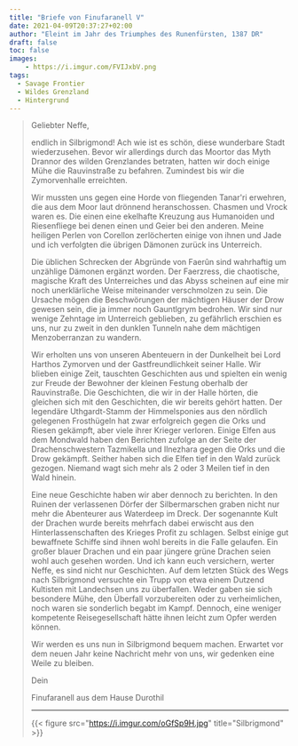```yaml
---
title: "Briefe von Finufaranell V"
date: 2021-04-09T20:37:27+02:00
author: "Eleint im Jahr des Triumphes des Runenfürsten, 1387 DR"
draft: false
toc: false
images:
    - https://i.imgur.com/FVIJxbV.png
tags: 
  - Savage Frontier
  - Wildes Grenzland
  - Hintergrund
---
```


>Geliebter Neffe,
>
>endlich in Silbrigmond! Ach wie ist es schön, diese wunderbare Stadt wiederzusehen. Bevor wir allerdings durch das Moortor das Myth Drannor des wilden Grenzlandes betraten, hatten wir doch einige Mühe die Rauvinstraße zu befahren. Zumindest bis wir die Zymorvenhalle erreichten.
>
>Wir mussten uns gegen eine Horde von fliegenden Tanar'ri erwehren, die aus dem Moor laut drönnend heranschossen. Chasmen und Vrock waren es. Die einen eine ekelhafte Kreuzung aus Humanoiden und Riesenfliege bei denen einen und Geier bei den anderen. Meine heiligen Perlen von Corellon zerlöcherten einige von ihnen und Jade und ich verfolgten die übrigen Dämonen zurück ins Unterreich.
>
>Die üblichen Schrecken der Abgründe von Faerûn sind wahrhaftig um unzählige Dämonen ergänzt worden. Der Faerzress, die chaotische, magische Kraft des Unterreiches und das Abyss scheinen auf eine mir noch unerklärliche Weise miteinander verschmolzen zu sein. Die Ursache mögen die Beschwörungen der mächtigen Häuser der Drow gewesen sein, die ja immer noch Gauntlgrym bedrohen. Wir sind nur wenige Zehntage im Unterreich geblieben, zu gefährlich erschien es uns, nur zu zweit in den dunklen Tunneln nahe dem mächtigen Menzoberranzan zu wandern.
>
>Wir erholten uns von unseren Abenteuern in der Dunkelheit bei Lord Harthos Zymorven und der Gastfreundlichkeit seiner Halle. Wir blieben einige Zeit, tauschten Geschichten aus und spielten ein wenig zur Freude der Bewohner der kleinen Festung oberhalb der Rauvinstraße. Die Geschichten, die wir in der Halle hörten, die gleichen sich mit den Geschichten, die wir bereits gehört hatten. Der legendäre Uthgardt-Stamm der Himmelsponies aus den nördlich gelegenen Frosthügeln hat zwar erfolgreich gegen die Orks und Riesen gekämpft, aber viele ihrer Krieger verloren. Einige Elfen aus dem Mondwald haben den Berichten zufolge an der Seite der Drachenschwestern Tazmikella und Ilnezhara gegen die Orks und die Drow gekämpft. Seither haben sich die Elfen tief in den Wald zurück gezogen. Niemand wagt sich mehr als 2 oder 3 Meilen tief in den Wald hinein.
>
>Eine neue Geschichte haben wir aber dennoch zu berichten. In den Ruinen der verlassenen Dörfer der Silbermarschen graben nicht nur mehr die Abenteurer aus Waterdeep im Dreck. Der sogenannte Kult der Drachen wurde bereits mehrfach dabei erwischt aus den Hinterlassenschaften des Krieges Profit zu schlagen. Selbst einige gut bewaffnete Schiffe sind ihnen wohl bereits in die Falle gelaufen. Ein großer blauer Drachen und ein paar jüngere grüne Drachen seien wohl auch gesehen worden. Und ich kann euch versichern, werter Neffe, es sind nicht nur Geschichten. Auf dem letzten Stück des Wegs nach Silbrigmond versuchte ein Trupp von etwa einem Dutzend Kultisten mit Landechsen uns zu überfallen. Weder gaben sie sich besondere Mühe, den Überfall vorzubereiten oder zu verheimlichen, noch waren sie sonderlich begabt im Kampf. Dennoch, eine weniger kompetente Reisegesellschaft hätte ihnen leicht zum Opfer werden können.
>
>Wir werden es uns nun in Silbrigmond bequem machen. Erwartet vor dem neuen Jahr keine Nachricht mehr von uns, wir gedenken eine Weile zu bleiben.
>
>Dein
>
>Finufaranell aus dem Hause Durothil
>___
> {{< figure src="https://i.imgur.com/oGfSp9H.jpg" title="Silbrigmond" >}}
